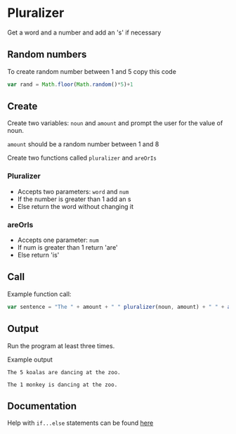# Pluralizer

Get a word and a number and add an 's' if necessary

## Random numbers

To create random number between 1 and 5 copy this code
```js
var rand = Math.floor(Math.random()*5)+1
```

## Create

Create two variables: `noun` and `amount` and prompt the user for the value of noun.

`amount` should be a random number between 1 and 8

Create two functions called `pluralizer` and `areOrIs`

### Pluralizer

- Accepts two parameters: `word` and `num`
- If the number is greater than 1 add an s
- Else return the word without changing it

### areOrIs

- Accepts one parameter: `num`
- If num is greater than 1 return 'are'
- Else return 'is'

## Call

Example function call:
```js
var sentence = "The " + amount + " " pluralizer(noun, amount) + " " + areOrIs(amount) + " dancing at the zoo."
```

## Output
Run the program at least three times.

Example output
```
The 5 koalas are dancing at the zoo.
```
```
The 1 monkey is dancing at the zoo.
```

## Documentation

Help with `if...else` statements can be found [here](https://github.com/danleavitt0/codecamp-examples/blob/master/ifElse/README.md)
